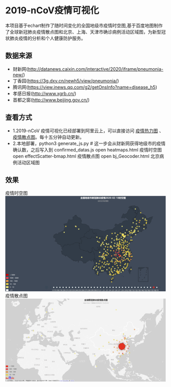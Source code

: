 # 2019-nCoV疫情可视化

本项目基于echart制作了随时间变化的全国地级市疫情时空图,基于百度地图制作了全球新冠肺炎疫情散点图和北京、上海、天津市确诊病例活动区域图，为新型冠状肺炎疫情的分析和个人健康防护服务。

## 数据来源
* 财新网(http://datanews.caixin.com/interactive/2020/iframe/pneumonia-new/)
* 丁香园(https://3g.dxy.cn/newh5/view/pneumonia/)
* 腾讯网(https://view.inews.qq.com/g2/getOnsInfo?name=disease_h5)
* 孝感日报(http://www.xgrb.cn/)
* 首都之窗(http://www.beijing.gov.cn/)

## 查看方式
* 1.2019-nCoV 疫情可视化已经部署到阿里云上，可以直接访问 [疫情热力图](http://nwatch.top:8085/2019ncov/heatmaps.html) 、[疫情散点图](http://nwatch.top:8085/2019ncov/index.html)。每十五分钟自动更新。
* 2.本地部署，python3 generate_js.py # 这一步会从财新网获得地级市的疫情确认数，之后写入到 confirmed_datas.js
open heatmaps.html 疫情时空图
open effectScatter-bmap.html 疫情散点图
open bj_Geocoder.html 北京病例活动区域图

## 效果
疫情时空图
![疫情时空图](demo20200219121847.png)
疫情散点图
![疫情散点图](demo20200203174249.png)


